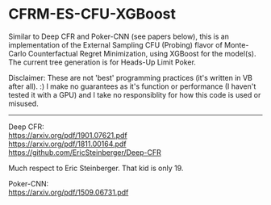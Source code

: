# CFRM-ES-CFU-XGBoost

Similar to Deep CFR and Poker-CNN (see papers below), this is an implementation of the External Sampling CFU (Probing) flavor of Monte-Carlo Counterfactual Regret Minimization, using XGBoost for the model(s).  The current tree generation is for Heads-Up Limit Poker.  

Disclaimer:  These are not 'best' programming practices (it's written in VB after all).  :)  I make no guarantees as it's function or performance (I haven't tested it with a GPU) and I take no responsiblity for how this code is used or misused. 

------------------------------------------------------------------

Deep CFR:<BR>
https://arxiv.org/pdf/1901.07621.pdf<BR>
https://arxiv.org/pdf/1811.00164.pdf<BR>
https://github.com/EricSteinberger/Deep-CFR<BR>

Much respect to Eric Steinberger.  That kid is only 19. <BR>

Poker-CNN:<BR>
https://arxiv.org/pdf/1509.06731.pdf


